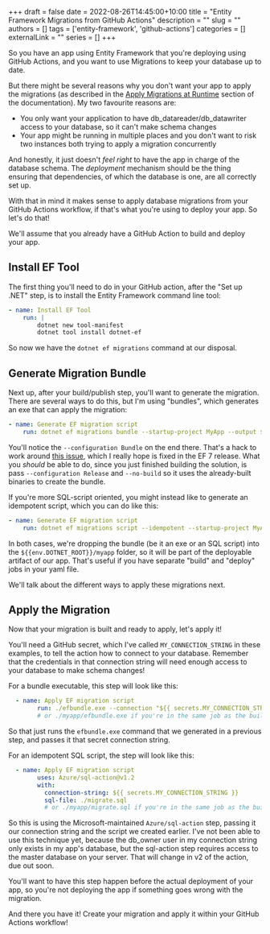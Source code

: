 +++ 
draft = false
date = 2022-08-26T14:45:00+10:00
title = "Entity Framework Migrations from GitHub Actions"
description = ""
slug = ""
authors = []
tags = ['entity-framework', 'github-actions']
categories = []
externalLink = ""
series = []
+++

So you have an app using Entity Framework that you're deploying using GitHub Actions, and you want to use Migrations to keep your database up to date.

<!--more-->

But there might be several reasons why you don't want your app to apply the migrations (as described in the [Apply Migrations at Runtime](https://docs.microsoft.com/en-us/ef/core/managing-schemas/migrations/applying?tabs=dotnet-core-cli#apply-migrations-at-runtime) section of the documentation). My two favourite reasons are:

* You only want your application to have db_datareader/db_datawriter access to your database, so it can't make schema changes
* Your app might be running in multiple places and you don't want to risk two instances both trying to apply a migration concurrently

And honestly, it just doesn't *feel right* to have the app in charge of the database schema. The *deployment* mechanism should be the thing ensuring that dependencies, of which the database is one, are all correctly set up.

With that in mind it makes sense to apply database migrations from your GitHub Actions workflow, if that's what you're using to deploy your app. So let's do that!

We'll assume that you already have a GitHub Action to build and deploy your app.

## Install EF Tool

The first thing you'll need to do in your GitHub action, after the "Set up .NET" step, is to install the Entity Framework command line tool:

```yaml
- name: Install EF Tool
    run: |
        dotnet new tool-manifest
        dotnet tool install dotnet-ef
```

So now we have the `dotnet ef migrations` command at our disposal.

## Generate Migration Bundle

Next up, after your build/publish step, you'll want to generate the migration. There are several ways to do this, but I'm using "bundles", which generates an exe that can apply the migration:

```yaml
- name: Generate EF migration script
    run: dotnet ef migrations bundle --startup-project MyApp --output ${{env.DOTNET_ROOT}}/myapp/efbundle.exe --configuration Bundle
```

You'll notice the `--configuration Bundle` on the end there. That's a hack to work around [this issue](https://github.com/dotnet/efcore/issues/25555), which I really hope is fixed in the EF 7 release. What you *should* be able to do, since you just finished building the solution, is pass `--configuration Release` and `--no-build` so it uses the already-built binaries to create the bundle.

If you're more SQL-script oriented, you might instead like to generate an idempotent script, which you can do like this:

```yaml
- name: Generate EF migration script
    run: dotnet ef migrations script --idempotent --startup-project MyApp --output ${{env.DOTNET_ROOT}}/myapp/migrate.sql
```

In both cases, we're dropping the bundle (be it an exe or an SQL script) into the `${{env.DOTNET_ROOT}}/myapp` folder, so it will be part of the deployable artifact of our app. That's useful if you have separate "build" and "deploy" jobs in your yaml file.

We'll talk about the different ways to apply these migrations next.

## Apply the Migration

Now that your migration is built and ready to apply, let's apply it! 

You'll need a GitHub secret, which I've called `MY_CONNECTION_STRING` in these examples, to tell the action how to connect to your database. Remember that the credentials in that connection string will need enough access to your database to make schema changes!

For a bundle executable, this step will look like this:

```yaml
  - name: Apply EF migration script
        run: ./efbundle.exe --connection "${{ secrets.MY_CONNECTION_STRING }}"
        # or ./myapp/efbundle.exe if you're in the same job as the build
```

So that just runs the `efbundle.exe` command that we generated in a previous step, and passes it that secret connection string. 

For an idempotent SQL script, the step will look like this:

```yaml
  - name: Apply EF migration script
        uses: Azure/sql-action@v1.2
        with:
          connection-string: ${{ secrets.MY_CONNECTION_STRING }}
          sql-file: ./migrate.sql
          # or ./myapp/migrate.sql if you're in the same job as the build
```

So this is using the Microsoft-maintained `Azure/sql-action` step, passing it our connection string and the script we created earlier. I've not been able to use this technique yet, because the db_owner user in my connection string only exists in my app's database, but the sql-action step requires access to the master database on your server. That will change in v2 of the action, due out soon.

You'll want to have this step happen before the actual deployment of your app, so you're not deploying the app if something goes wrong with the migration.

And there you have it! Create your migration and apply it within your GitHub Actions workflow! 